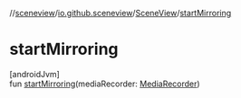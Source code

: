 //[sceneview](../../../index.md)/[io.github.sceneview](../index.md)/[SceneView](index.md)/[startMirroring](start-mirroring.md)

# startMirroring

[androidJvm]\
fun [startMirroring](start-mirroring.md)(mediaRecorder: [MediaRecorder](https://developer.android.com/reference/kotlin/android/media/MediaRecorder.html))
